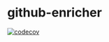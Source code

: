 # github-enricher

[![codecov](https://codecov.io/gh/codefresh-plugins/github-enricher/branch/master/graph/badge.svg?token=E921ANJYUQ)](https://codecov.io/gh/codefresh-plugins/github-enricher)
